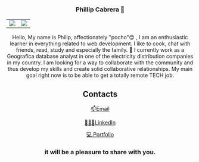 ### <p align="center" > Phillip Cabrera 👋 </p>

<!--
**pcabreram1234/pcabreram1234** is a ✨ _special_ ✨ repository because its `README.md` (this file) appears on your GitHub profile.

Here are some ideas to get you started:

- 🔭 I’m currently working on ...
- 🌱 I’m currently learning ...
- 👯 I’m looking to collaborate on ...
- 🤔 I’m looking for help with ...
- 💬 Ask me about ...
- 📫 How to reach me: ...
- 😄 Pronouns: ...
- ⚡ Fun fact: ...
-->

|||
|---|---|
|<img  src="https://github-readme-stats.vercel.app/api?username=pcabreram1234&show_icons=true&theme=dark">|<img src="https://github-readme-stats.vercel.app/api/top-langs/?username=pcabreram1234&layout=compact&theme=dark" />|




<p align="center">Hello, My name is Philip, affectionately "pocho"😊 , I am an enthusiastic learner in everything related to web development. I like to cook, chat with friends, read, study and especially the family. 🔭 I currently work as a Geografica database analyst in one of the electricity distribution companies in my country. I am looking for a way to collaborate with the community and thus develop my skills and create solid collaborative relationships. My main goal right now is to be able to get a totally remote TECH job.<p/>

<h2 align="center">Contacts</h2>
<p align="center"> <a href="mailto:pcabreram1234@gmail.com" target="_blank">📫Email</a></p>
<p align="center"><a href="https://www.linkedin.com/in/phillip-leonardo-cabrera-medrano" target="_blank">👩🏽‍✈️LinkedIn</a></p>
<p align="center"><a href="[https://www.linkedin.com/in/phillip-leonardo-cabrera-medrano](https://pcabreram-portfolio.netlify.app/)" target="_blank" >💻 Portfolio</a></p>

<h3 align="center">
it will be a pleasure to share with you.
</h3>

